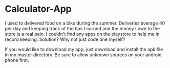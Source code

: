 # Calculator-App
I used to delivered food on a bike during the summer. 
Deliveries average 40 per day and keeping track of the tips I earned and the money I owe to the store is a real pain. 
I couldn't find any apps on the playstore to help me in record keeping. Solution? Why not just code one myself?


If you would like to download my app, just download and install the apk file in my master directory. Be sure to allow unknown sources on your android phone first. 


